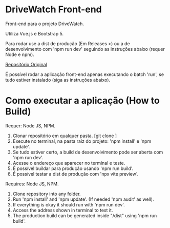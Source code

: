 # DriveWatch Front-end

Front-end para o projeto DriveWatch.

Utiliza Vue.js e Bootstrap 5.

Para rodar use a dist de produção (Em Releases >) ou a de desenvolvimento com 'npm run dev' seguindo as instruções abaixo (requer Node e npm).

<a href='https://github.com/GabrielHenB/drive_watch_frontend'>Repositório Original</a>

É possível rodar a aplicação front-end apenas executando o batch 'run', se tudo estiver instalado (siga as instruções abaixo).

# Como executar a aplicação (How to Build)

Requer: Node JS, NPM.

1) Clonar repositório em qualquer pasta. [git clone <URL>]
2) Execute no terminal, na pasta raiz do projeto: 'npm install' e 'npm update'.
3) Se tudo estiver certo, a build de desenvolvimento pode ser aberta com 'npm run dev'.
4) Acesse o endereço que aparecer no terminal e teste.
5) É possível buildar para produção usando 'npm run build'.
6) É possível testar a dist de produção com 'npx vite preview'.


Requires: Node JS, NPM.

1) Clone repository into any folder.
2) Run 'npm install' and 'npm update'. (If needed 'npm audit' as well).
3) If everything is okay it should run with 'npm run dev'.
4) Access the address shown in terminal to test it.
5) The production build can be generated inside "/dist" using 'npm run build'.
